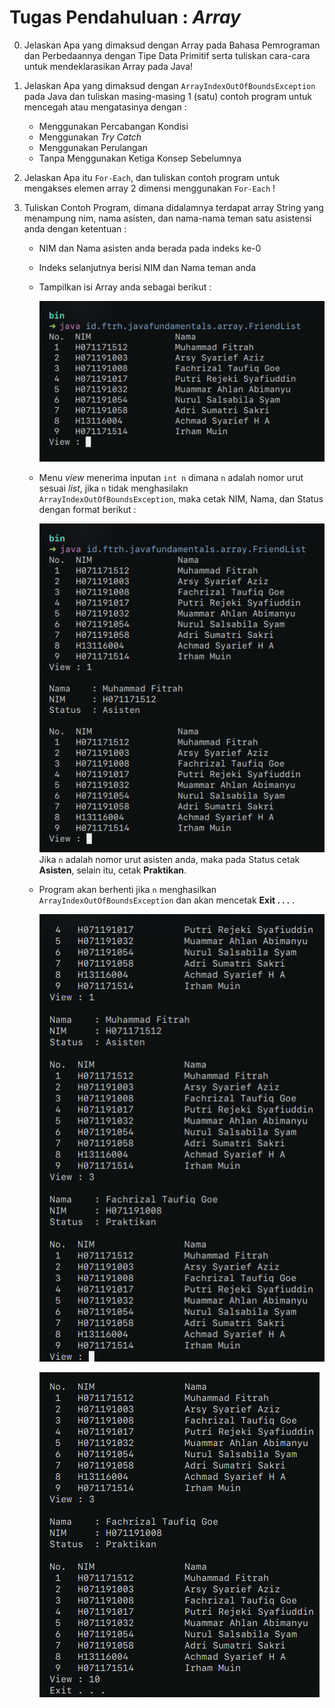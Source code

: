 # Tugas Pendahuluan : _Array_

0. Jelaskan Apa yang dimaksud dengan Array pada Bahasa Pemrograman dan Perbedaannya dengan Tipe Data Primitif serta tuliskan cara-cara untuk mendeklarasikan Array pada Java!  

1. Jelaskan Apa yang dimaksud dengan ```ArrayIndexOutOfBoundsException``` pada Java dan tuliskan masing-masing 1 (satu) contoh program untuk mencegah atau mengatasinya dengan  :  
    - Menggunakan Percabangan Kondisi
    - Menggunakan _Try Catch_
    - Menggunakan Perulangan
    - Tanpa Menggunakan Ketiga Konsep Sebelumnya  

2. Jelaskan Apa itu ```For-Each```, dan tuliskan contoh program untuk mengakses elemen array 2 dimensi menggunakan ```For-Each``` !  

3. Tuliskan Contoh Program, dimana didalamnya terdapat array String yang menampung nim, nama asisten, dan nama-nama teman satu asistensi anda dengan ketentuan  :  
    - NIM dan Nama asisten anda berada pada indeks ke-0
	- Indeks selanjutnya berisi NIM dan Nama teman anda
	- Tampilkan isi Array anda sebagai berikut :  
 
		![alt text][01_list]
	- Menu *view* menerima inputan ```int n``` dimana ```n``` adalah nomor urut sesuai *list*, jika ```n``` tidak menghasilakn ```ArrayIndexOutOfBoundsException```, maka cetak NIM, Nama, dan Status dengan format berikut :  
		
		![alt text][02_list]
	Jika ```n``` adalah nomor urut asisten anda, maka pada Status cetak **Asisten**, selain itu, cetak **Praktikan**.
	- Program akan berhenti jika ```n``` menghasilkan ```ArrayIndexOutOfBoundsException``` dan akan mencetak **Exit . . .** .  

		![alt text][03_list]  

		![alt text][04_list]

[01_list]: assets/img/01_list.png "Tampilan List"
[02_list]: assets/img/02_view.png "Tampilan Jika Inputan adalah Nomor urut Asisten"
[03_list]: assets/img/03_view.png "Tampilan Jika Inputan adalah nomor urut teman"
[04_list]: assets/img/04_exit.png "Tampilan Ketika ArrayIndexOutOfBoundsException"
